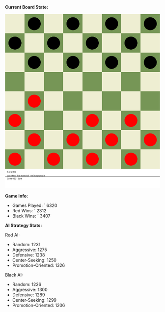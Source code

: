 
**Current Board State:**  
<!-- START_GIF -->
![Checkers Game](./checkers_game.gif)
<!-- END_GIF -->

**Game Info:**  
- Games Played: `<!-- GAMES_PLAYED --> 6320
- Red Wins: `<!-- RED_WINS --> 2312
- Black Wins: `<!-- BLACK_WINS --> 3407

<!-- AI_STATS -->
**AI Strategy Stats:**

Red AI:
- Random: 1231
- Aggressive: 1275
- Defensive: 1238
- Center-Seeking: 1250
- Promotion-Oriented: 1326

Black AI:
- Random: 1226
- Aggressive: 1300
- Defensive: 1289
- Center-Seeking: 1299
- Promotion-Oriented: 1206
